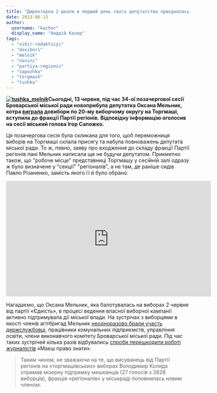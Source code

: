 ```yaml
---
title: "Директорка 2 школи в перший день свого депутатства приєдналась до «регіоналів»"
date: 2013-06-13
author: 
  username: "kachor"
  display_name: "Андрій Качор"
tags: 
  - "vibir-redaktsiyi"
  - "dovibori"
  - "melnik"
  - "novini"
  - "partiya-regioniv"
  - "sapozhko"
  - "torgmash"
  - "tushka"
---
```


**[![tushka_melnik](https://mpz.brovary.org/wp-content/uploads/2013/06/tushka_melnik.jpg)](https://mpz.brovary.org/wp-content/uploads/2013/06/tushka_melnik.jpg)Сьогодні, 13 червня, під час 34-ої позачергової сесії Броварської міської ради новоприбула депутатка Оксана Мельник, котра [виграла](https://mpz.brovary.org/vibori-na-torgmashi-vigrala-direktorka-shkoli-2-oksana-melnik/) довибори по 20-му виборчому округу на Торгмаші, вступила до фракції Партії регіонів. Відповідну інформацію оголосив на сесії міський голова Ігор Сапожко.**

Ця позачергова сесія була скликана для того, щоб переможниця виборів на Торгмаші склала присягу та набула повноважень депутата міської ради. То ж, певно, заяву про входження до складу фракції Партії регіонів пані Мельник написала ще не будучи депутатом. Прикметно також, що "робоче місце" представниці Торгмашу у сесійній залі одразу ж було визначене у "секції" "регіоналів", а не там, де раніше сидів Павло Різаненко, замість якого її й було обрано.

<iframe src="http://www.youtube.com/embed/TV4iWzKMAu8" height="315" width="560" allowfullscreen frameborder="0"></iframe>

Нагадаємо, що Оксана Мельник, яка балотувалась на виборах 2 червня від партії «Єдність», в процесі ведення власної виборчої кампанії активно підтримувала дії міської влади. На зустрічах з виборцями в якості членів агітбригад Мельник [неодноразово брали участь держслужбовці](https://mpz.brovary.org/butaforiya-ta-shizofreniya-peredviborchoyi-kampaniyi-na-torgmashi/), працівники комунальних підприємств, управління освіти, члени виконавчого комітету Броварської міської ради. Під час таких зустрічей кілька разів відбувались [спроби перешкодити роботі журналістів](https://mpz.brovary.org/butaforiya-ta-shizofreniya-peredviborchoyi-kampaniyi-na-torgmashi/) «Маєш право знати».

> Таким чином, не зважаючи на те, що висуванець від Партії регіонів на «торгмашівських» виборах Володимир Коляда отримав мізерну підтримку мешканців (27 голосів з 3828 виборців), фракція «регіоналів» у міськраді поповнилась новим членом.
